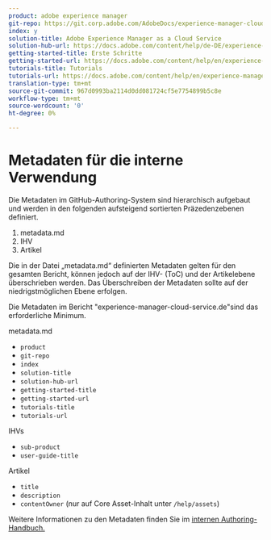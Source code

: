 ```yaml
---
product: adobe experience manager
git-repo: https://git.corp.adobe.com/AdobeDocs/experience-manager-cloud-service.de-DE
index: y
solution-title: Adobe Experience Manager as a Cloud Service
solution-hub-url: https://docs.adobe.com/content/help/de-DE/experience-manager-cloud-service/landing/home.translate.html
getting-started-title: Erste Schritte
getting-started-url: https://docs.adobe.com/content/help/en/experience-manager-cloud-service/overview/home.html
tutorials-title: Tutorials
tutorials-url: https://docs.adobe.com/content/help/en/experience-manager-learn/cloud-service/overview.html
translation-type: tm+mt
source-git-commit: 967d0993ba2114d0dd081724cf5e7754899b5c8e
workflow-type: tm+mt
source-wordcount: '0'
ht-degree: 0%

---
```



# Metadaten für die interne Verwendung

Die Metadaten im GitHub-Authoring-System sind hierarchisch aufgebaut und werden in den folgenden aufsteigend sortierten Präzedenzebenen definiert.

1. metadata.md
1. IHV
1. Artikel

Die in der Datei „metadata.md“ definierten Metadaten gelten für den gesamten Bericht, können jedoch auf der IHV- (ToC) und der Artikelebene überschrieben werden. Das Überschreiben der Metadaten sollte auf der niedrigstmöglichen Ebene erfolgen.

Die Metadaten im Bericht &quot;experience-manager-cloud-service.de&quot;sind das erforderliche Minimum.

metadata.md

* `product`
* `git-repo`
* `index`
* `solution-title`
* `solution-hub-url`
* `getting-started-title`
* `getting-started-url`
* `tutorials-title`
* `tutorials-url`

IHVs

* `sub-product`
* `user-guide-title`

Artikel

* `title`
* `description`
* `contentOwner` (nur auf Core Asset-Inhalt unter `/help/assets`)

Weitere Informationen zu den Metadaten finden Sie im [internen Authoring-Handbuch.](https://docs.adobe.com/help/en/collaborative-doc-instructions/collaboration-guide/markdown/metadata.html#solution-metadata)
